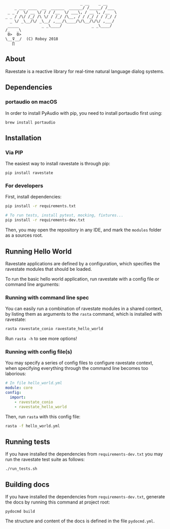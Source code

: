 <!-- 
To be updated...
[![Build Status](https://travis-ci.org/ro-boy/ravestate.svg?branch=master)](https://travis-ci.org/ro-boy/ravestate)
[![codecov](https://codecov.io/gh/ro-boy/ravestate/branch/master/graph/badge.svg)](https://codecov.io/gh/ro-boy/ravestate)
[![Codacy Badge](https://api.codacy.com/project/badge/Grade/93ebb2077393423496669b5657ab16ac)](https://www.codacy.com/app/ro-boy/ravestate?utm_source=github.com&amp;utm_medium=referral&amp;utm_content=ro-boy/ravestate&amp;utm_campaign=Badge_Grade)
-->
```
                                 _ __    _ __     
    _ ___ ____  __  ______  ______/ /_____/ /___     
 _ _ /  \/ __ \/ / / /__  \/ ___\, / __ \, /__  \  
_ _ / /\/ /_/ /\ \/ / /_/ /\__, / / /_/ / / /_/ /     
  _ \/ _\__/\/ _\__/ ,___/\____/\/\__/\/\/ ,___/
 _____          _ _\____/             _ _\____/                    
/_   _\
 0>  0> 
\__⊽__/  (C) Roboy 2018
   ⋂                                           
```

## About

Ravestate is a reactive library for real-time natural language dialog systems.

## Dependencies

### portaudio on macOS

In order to install PyAudio with pip, you need to install portaudio first using:

`brew install portaudio`

## Installation

### Via PIP

The easiest way to install ravestate is through pip:

``
pip install ravestate
``

### For developers

First, install dependencies:

```bash
pip install -r requirements.txt

# To run tests, install pytest, mocking, fixtures...
pip install -r requirements-dev.txt
```

Then, you may open the repository in any IDE, and mark the
`modules` folder as a sources root. 

## Running Hello World

Ravestate applications are defined by a configuration,
which specifies the ravestate modules that should be loaded.

To run the basic hello world application, run ravestate
with a config file or command line arguments:

### Running with command line spec

You can easily run a combination of ravestate modules in a shared context,
by listing them as arguments to the `rasta` command, which is installed
with ravestate:

```bash
rasta ravestate_conio ravestate_hello_world
```

Run `rasta -h` to see more options!

### Running with config file(s) 

You may specify a series of config files to configure ravestate context,
when specifying everything through the command line becomes too laborious:

```yaml
# In file hello_world.yml
module: core
config:
  import:
    - ravestate_conio
    - ravestate_hello_world
```
Then, run `rasta` with this config file:

```bash
rasta -f hello_world.yml
```

## Running tests

If you have installed the dependencies from ``requirements-dev.txt`` you
may run the ravestate test suite as follows:

``
./run_tests.sh
``

## Building docs

If you have installed the dependencies from ``requirements-dev.txt``,
generate the docs by running this command at project root:

``
pydocmd build
``

The structure and content of the docs is defined in the file 
``
pydocmd.yml
``.